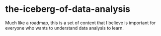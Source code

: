 # the-iceberg-of-data-analysis
Much like a roadmap, this is a set of content that I believe is important for everyone who wants to understand data analysis to learn.
